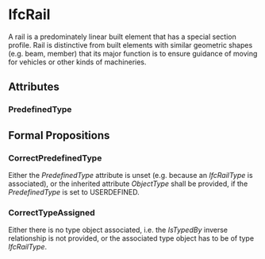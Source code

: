 # IfcRail

A rail is a predominately linear built element that has a special section profile. Rail is distinctive from built elements with similar geometric shapes (e.g. beam, member) that its major function is to ensure guidance of moving for vehicles or other kinds of machineries.
<!-- end of short definition -->

## Attributes

### PredefinedType


## Formal Propositions

### CorrectPredefinedType
Either the _PredefinedType_ attribute is unset (e.g. because an _IfcRailType_ is associated), or the inherited attribute _ObjectType_ shall be provided, if the _PredefinedType_ is set to USERDEFINED.

### CorrectTypeAssigned
Either there is no type object associated, i.e. the _IsTypedBy_ inverse relationship is not provided, or the associated type object has to be of type _IfcRailType_.
